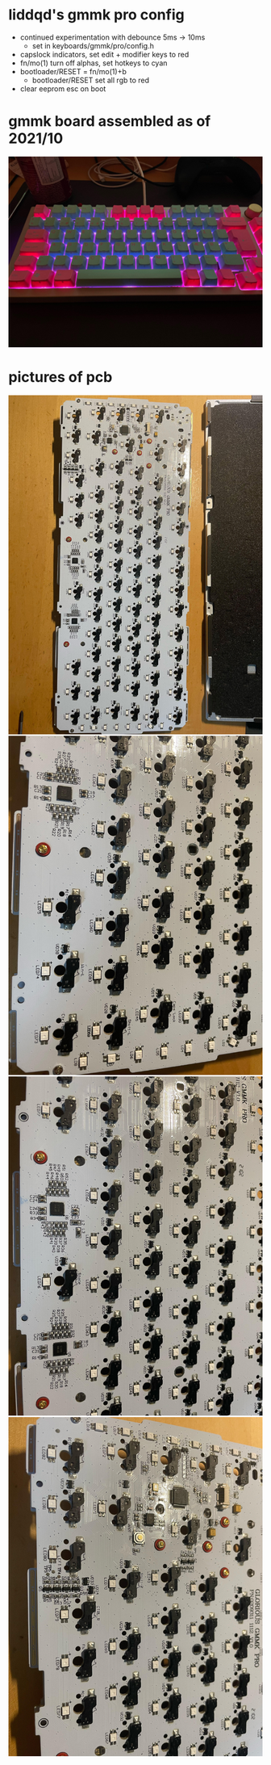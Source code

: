 # liddqd's gmmk pro config

- continued experimentation with debounce 5ms -> 10ms
	- set in keyboards/gmmk/pro/config.h
- capslock indicators, set edit + modifier keys to red
- fn/mo(1) turn off alphas, set hotkeys to cyan
- bootloader/RESET = fn/mo(1)+b
	- bootloader/RESET set all rgb to red
- clear eeprom esc on boot

# gmmk board assembled as of 2021/10
![gmmk pro assembled](images/assembled.jpg)

# pictures of pcb
![pcb #1](images/pcb1.jpg)
![pcb #2](images/pcb2.jpg)
![pcb #3](images/pcb3.jpg)
![pcb #4](images/pcb4.jpg)
